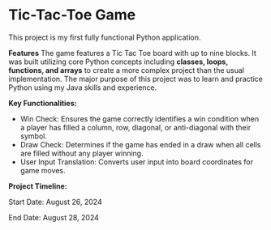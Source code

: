 # Tic-Tac-Toe Game

This project is my first fully functional Python application.

**Features**
The game features a Tic Tac Toe board with up to nine blocks. It was built utilizing core Python concepts including **classes, loops, functions, and arrays** to create a more complex project than the usual implementation. The major purpose of this project was to learn and practice Python using my Java skills and experience.

**Key Functionalities:**
  - Win Check: Ensures the game correctly identifies a win condition when a player has filled a column, row, diagonal, or anti-diagonal with their symbol.
  - Draw Check: Determines if the game has ended in a draw when all cells are filled without any player winning.
  - User Input Translation: Converts user input into board coordinates for game moves.


**Project Timeline:**

Start Date: August 26, 2024

End Date: August 28, 2024
